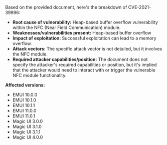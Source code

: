 Based on the provided document, here's the breakdown of CVE-2021-39996:

*   **Root cause of vulnerability:** Heap-based buffer overflow vulnerability within the NFC (Near Field Communication) module.
*   **Weaknesses/vulnerabilities present:** Heap-based buffer overflow
*  **Impact of exploitation:** Successful exploitation can lead to a memory overflow.
*   **Attack vectors:** The specific attack vector is not detailed, but it involves the NFC module.
*   **Required attacker capabilities/position:** The document does not specify the attacker's required capabilities or position, but it's implied that the attacker would need to interact with or trigger the vulnerable NFC module functionality.

**Affected versions:**

*   EMUI 10.0.0
*   EMUI 10.1.0
*   EMUI 10.1.1
*   EMUI 11.0.0
*   EMUI 11.0.1
*   Magic UI 3.0.0
*   Magic UI 3.1.0
*   Magic UI 3.1.1
*   Magic UI 4.0.0